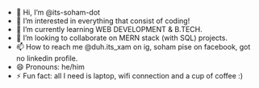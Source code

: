 - 👋 Hi, I’m @its-soham-dot
- 👀 I’m interested in everything that consist of coding!
- 🌱 I’m currently learning WEB DEVELOPMENT & B.TECH.
- 💞️ I’m looking to collaborate on MERN stack (with SQL) projects.
- 📫 How to reach me @duh.its_xam on ig, soham pise on facebook, got no linkedin profile.
- 😄 Pronouns: he/him
- ⚡ Fun fact: all I need is laptop, wifi connection and a cup of coffee :)

<!---
its-soham-dot/its-soham-dot is a ✨ special ✨ repository because its `README.md` (this file) appears on your GitHub profile.
You can click the Preview link to take a look at your changes.
--->
